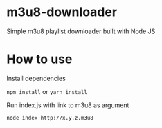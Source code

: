 # m3u8-downloader

Simple m3u8 playlist downloader built with Node JS

# How to use

Install dependencies

```npm install``` or ```yarn install```

Run index.js with link to m3u8 as argument

```node index http://x.y.z.m3u8```
